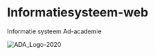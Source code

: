 # Informatiesysteem-web

Informatie systeem Ad-academie

![ADA_Logo-2020](https://user-images.githubusercontent.com/45556790/202178546-7a4594e9-7934-4a03-aaee-892154e85454.svg)
